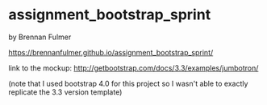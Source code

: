 assignment_bootstrap_sprint
===========================

by Brennan Fulmer

https://brennanfulmer.github.io/assignment_bootstrap_sprint/

link to the mockup:
http://getbootstrap.com/docs/3.3/examples/jumbotron/

(note that I used bootstrap 4.0 for this project so I wasn't able to exactly replicate the 3.3 version template)

